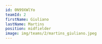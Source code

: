 ```yaml
---
id: 0N99XWlYo
teamId: 2
firstName: Giuliano
lastName: Martins
position: midfielder
image: img/teams/2/martins_giuliano.jpeg
---
```

